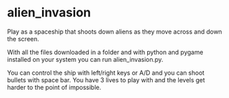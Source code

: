 # alien_invasion
Play as a spaceship that shoots down aliens as they move across and down the screen.

With all the files downloaded in a folder and with python and pygame installed on your system you can run alien_invasion.py.

You can control the ship with left/right keys or A/D and you can shoot bullets with space bar. You have 3 lives to play with and the levels get harder to the point of impossible.
